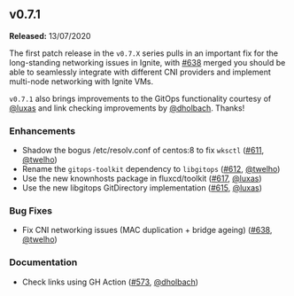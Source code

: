## v0.7.1

**Released:** 13/07/2020

The first patch release in the `v0.7.X` series pulls in an important fix for the long-standing
networking issues in Ignite, with [#638](https://github.com/weaveworks/ignite/pull/638) merged
you should be able to seamlessly integrate with different CNI providers and implement multi-node
networking with Ignite VMs.

`v0.7.1` also brings improvements to the GitOps functionality courtesy of [@luxas](https://github.com/luxas)
and link checking improvements by [@dholbach](https://github.com/dholbach). Thanks!

### Enhancements

- Shadow the bogus /etc/resolv.conf of centos:8 to fix `wksctl` ([#611](https://github.com/weaveworks/ignite/pull/611), [@twelho](https://github.com/twelho))
- Rename the `gitops-toolkit` dependency to `libgitops` ([#612](https://github.com/weaveworks/ignite/pull/612), [@twelho](https://github.com/twelho))
- Use the new knownhosts package in fluxcd/toolkit ([#617](https://github.com/weaveworks/ignite/pull/617), [@luxas](https://github.com/luxas))
- Use the new libgitops GitDirectory implementation ([#615](https://github.com/weaveworks/ignite/pull/615), [@luxas](https://github.com/luxas))

### Bug Fixes

- Fix CNI networking issues (MAC duplication + bridge ageing) ([#638](https://github.com/weaveworks/ignite/pull/638), [@twelho](https://github.com/twelho))

### Documentation

- Check links using GH Action ([#573](https://github.com/weaveworks/ignite/pull/573), [@dholbach](https://github.com/dholbach))
